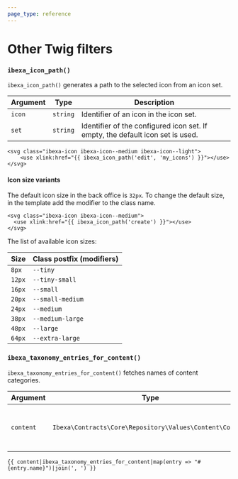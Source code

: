 ```yaml
---
page_type: reference
---
```


# Other Twig filters

### `ibexa_icon_path()`

`ibexa_icon_path()` generates a path to the selected icon from an icon set.

|Argument|Type|Description|
|------|------|------|
|`icon`|`string`|Identifier of an icon in the icon set.|
|`set`|`string`|Identifier of the configured icon set. If empty, the default icon set is used.|

```html+twig
<svg class="ibexa-icon ibexa-icon--medium ibexa-icon--light">
    <use xlink:href="{{ ibexa_icon_path('edit', 'my_icons') }}"></use>
</svg>
```

#### Icon size variants

The default icon size in the back office is `32px`. To change the default size, in the template add the modifier to the class name.

``` twig
<svg class="ibexa-icon ibexa-icon--medium">
  <use xlink:href="{{ ibexa_icon_path('create') }}"></use>
</svg>
```

The list of available icon sizes:

|Size|Class postfix (modifiers)|
|----|---------|
|`8px`|`--tiny`|
|`12px`|`--tiny-small`|
|`16px`|`--small`|
|`20px`|`--small-medium`|
|`24px`|`--medium`|
|`38px`|`--medium-large`|
|`48px`|`--large`|
|`64px`|`--extra-large`|

### `ibexa_taxonomy_entries_for_content()`

`ibexa_taxonomy_entries_for_content()` fetches names of content categories.

| Argument | Type | Description |
|---------------|------|-------------|
| `content` | `Ibexa\Contracts\Core\Repository\Values\Content\Content` | Content item to display the category name for. |

```html+twig
{{ content|ibexa_taxonomy_entries_for_content|map(entry => "#{entry.name}")|join(', ') }} 
```
